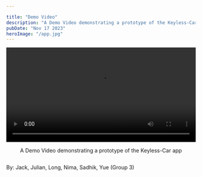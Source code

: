```yaml
---

title: "Demo Video"
description: "A Demo Video demonstrating a prototype of the Keyless-Car app"
pubDate: "Nov 17 2023"
heroImage: "/app.jpg"
---
```


<style>
  .hero-image {
    max-width: 60%;
    height: auto;
    align-items: center;
    margin: auto; /* Add this line to center the image */
  }
  
  .center-content {
    display: flex;
    flex-direction: column;
    align-items: center;
    text-align: center;
  }
  
  video {
    width: 100%;
  }
</style>

<div class="center-content">
    <video class="my-video" controls allowfullscreen>
      <source src="/demo.mp4" type="video/mp4">
      Your browser does not support the video tag.
    </video>

  A Demo Video demonstrating a prototype of the Keyless-Car app
</div>

By: Jack, Julian, Long, Nima, Sadhik, Yue (Group 3)

